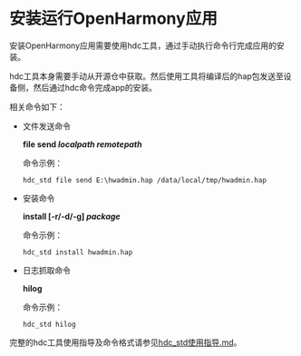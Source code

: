 # 安装运行OpenHarmony应用<a name="ZH-CN_TOPIC_0000001115941596"></a>

安装OpenHarmony应用需要使用hdc工具，通过手动执行命令行完成应用的安装。

hdc工具本身需要手动从开源仓中获取。然后使用工具将编译后的hap包发送至设备侧，然后通过hdc命令完成app的安装。

相关命令如下：

-   文件发送命令

    **file send  _localpath remotepath_**

    命令示例：

    ```
    hdc_std file send E:\hwadmin.hap /data/local/tmp/hwadmin.hap
    ```

-   安装命令

    **install \[-r/-d/-g\]  _package_**

    命令示例：

    ```
    hdc_std install hwadmin.hap
    ```

-   日志抓取命令

    **hilog**

    命令示例：

    ```
    hdc_std hilog
    ```


完整的hdc工具使用指导及命令格式请参见[hdc_std使用指导.md](../../device-dev/subsystems/subsys-toolchain-hdc-guide.md)。

